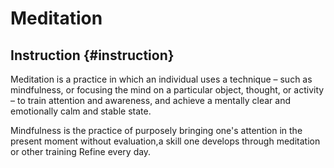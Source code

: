 # Meditation


## Instruction {#instruction}

Meditation is a practice in which an individual uses a technique – such as mindfulness, or focusing the mind on a particular object, thought, or activity – to train attention and awareness, and achieve a mentally clear and emotionally calm and stable state.

Mindfulness is the practice of purposely bringing one's attention in the present moment without evaluation,a skill one develops through meditation or other training Refine every day.
